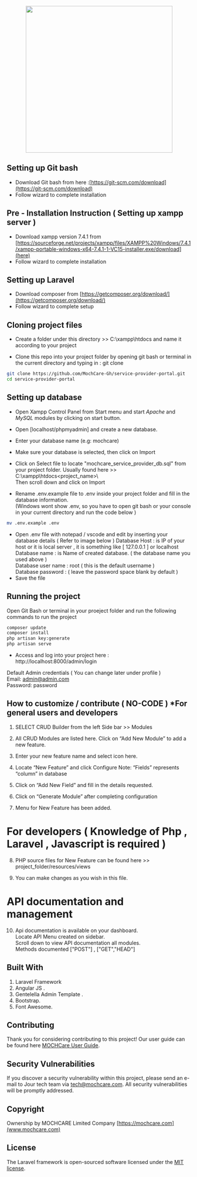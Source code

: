 <p align="center"><img src="https://mochcare.com/wp-content/uploads/2022/08/mochcare-logo-removebg-preview-300x83.png" width="400"></p>

##  Setting up Git bash 
- Download Git bash from here :[https://git-scm.com/download](https://git-scm.com/download)
- Follow wizard to complete installation

## Pre - Installation Instruction ( Setting up xampp server )
- Download xampp version 7.4.1 from [https://sourceforge.net/projects/xampp/files/XAMPP%20Windows/7.4.1/xampp-portable-windows-x64-7.4.1-1-VC15-installer.exe/download](here)
- Follow wizard to complete installation

##  Setting up Laravel 
- Download composer from [https://getcomposer.org/download/](https://getcomposer.org/download/)
- Follow wizard to complete setup


## Cloning project files
- Create a folder under this directory >> C:\xampp\htdocs and name it according to your project

- Clone this repo into your project folder by opening git bash or terminal  in the current directory and typing in : git clone 
```bash
git clone https://github.com/MochCare-Gh/service-provider-portal.git
cd service-provider-portal
```

## Setting up database
- Open Xampp Control Panel from Start menu and start *Apache* and *MySQL* modules by clicking on start button.

- Open [localhost/phpmyadmin] and create a new database.

- Enter your database name (e.g: mochcare)

- Make sure your database is selected, then click on Import 

- Click on Select file to locate "mochcare_service_provider_db.sql" from your project folder. Usually found here >> C:\xampp\htdocs\<project_name>\ <br /> 
Then scroll down and click on Import

- Rename .env.example file to .env inside your project folder and fill in the database information. <br />
(Windows wont show .env, so you have to open git bash or your console in your current directory and run the code below ) <br />
```bash
mv .env.example .env
```
- Open .env file with notepad / vscode and edit by inserting your database details ( Refer to image below )
  Database Host : is IP of your host or it is local server , it is something like [ 127.0.0.1 ] or localhost <br />
  Database name : is Name of created database. ( the database name you used above ) <br />
  Database user name : root ( this is the default username ) <br />
  Database password   : ( leave the password space blank by default ) <br />
- Save the file


## Running the project

Open Git Bash or terminal in your proeject folder and run the following commands to run the project <br />
```bash
composer update
composer install
php artisan key:generate
php artisan serve

```
- Access and log into your project here : http://localhost:8000/admin/login

Default Admin credentials ( You can change later under profile ) <br />
Email: admin@admin.com <br />
Password: password <br />

## How to customize / contribute ( NO-CODE ) *For general users and developers
 
1. SELECT CRUD Builder from the left Side bar >> Modules

2. All CRUD Modules are listed here. Click on “Add New Module” to add a new feature.

3. Enter your new feature name and select icon here.

4. Locate “New Feature” and click Configure
Note: “Fields” represents “column” in database
   
5. Click on “Add New Field” and fill in the details requested. 

6. Click on “Generate Module” after completing configuration

7. Menu for New Feature has been added.

# For developers ( Knowledge of Php , Laravel , Javascript is required )
8. PHP source files for New Feature can be found here >> project_folder/resources/views

9. You can make changes as you wish in this file.

# API documentation and management
10. Api documentation is available on your dashboard. <br />
Locate API Menu created on sidebar.<br />
Scroll down to view API documentation all modules. <br />
Methods documented ["POST"] , ["GET","HEAD"]

## Built With
1.	Laravel Framework 
2.	Angular JS .
3.	Gentelella Admin Template .
4.	Bootstrap.
5.	Font Awesome.

## Contributing

Thank you for considering contributing to this project! Our user guide can be found here [MOCHCare User Guide](https://mochcare.gitbook.io/product-docs/59ojkfJv1gOmOLD9PiZD/).

## Security Vulnerabilities

If you discover a security vulnerability within this project, please send an e-mail to Jour tech team via [tech@mochcare.com](mailto:tech@mochcare.com). All security vulnerabilities will be promptly addressed.

## Copyright
Ownership by MOCHCARE Limited Company
[https://mochcare.com](www.mochcare.com)

## License

The Laravel framework is open-sourced software licensed under the [MIT license](https://opensource.org/licenses/MIT).
